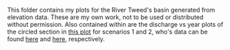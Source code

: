This folder contains my plots for the River Tweed's basin generated from elevation data. 
These are my own work, not to be used or distributed without permission.
Also contained within are the discharge vs year plots of the circled section in [this plot](https://github.com/tessella/River-Tweed-Analysis-in-R/blob/aefaf96a7362cbf8095d83a2d64e6c05d440b4cb/Plots/tweed_agg.png) for scenarios 1 and 2, who's data can be found [here](https://github.com/tessella/River-Tweed-Analysis-in-R/blob/aefaf96a7362cbf8095d83a2d64e6c05d440b4cb/Data/scenario1_yearly.csv) and [here](https://github.com/tessella/River-Tweed-Analysis-in-R/blob/aefaf96a7362cbf8095d83a2d64e6c05d440b4cb/Data/scenario2_yearly.csv), respectively.
